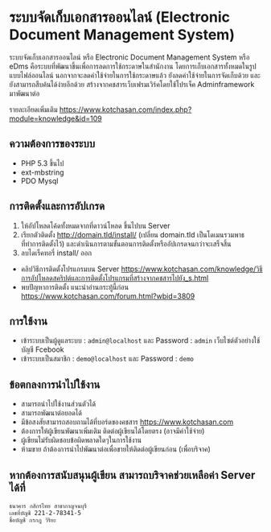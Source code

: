# ระบบจัดเก็บเอกสารออนไลน์ (Electronic Document Management System)

ระบบจัดเก็บเอกสารออนไลน์ หรือ Electronic Document Management System หรือ eDms คือระบบที่พัฒนาขึ้นเพื่อการลดการใช้กระดาษในสำนักงาน โดยการเก็บเอกสารทั้งหมดในรูปแบบไฟล์ออนไลน์ นอกจากจะลดค่าใช้จ่ายในการใช้กระดาษแล้ว ยังลดค่าใช้จ่ายในการจัดเก็บด้วย และยังสามารถสืบค้นได้ง่ายอีกด้วย สร้างจากคชสารเว็บเฟรมเวิร์คโดยใช้โปรเจ็ค Adminframework มาพัฒนาต่อ

รายละเอียดเพิ่มเติม https://www.kotchasan.com/index.php?module=knowledge&id=109

## ความต้องการของระบบ

- PHP 5.3 ขึ้นไป
- ext-mbstring
- PDO Mysql

## การติดตั้งและการอัปเกรด

1.  ให้อัปโหลดโค้ดทั้งหมดจากที่ดาวน์โหลด ขึ้นไปบน Server
2.  เรียกตัวติดตั้ง http://domain.tld/install/ (เปลี่ยน domain.tld เป็นโดเมนรวมพาธที่ทำการติดตั้งไว้) และดำเนินการตามขั้นตอนการติดตั้งหรืออัปเกรดจนกว่าจะเสร็จสิ้น
3.  ลบไดเร็คทอรี่ install/ ออก

- คลิปวิธีการติดตั้งโปรแกรมบน Server https://www.kotchasan.com/knowledge/วิธีการอัปโหลดสคริปต์และการติดตั้งโปรแกรมที่สร้างจากคชสารไปยัง_s.html
- พบปัญหาการติดตั้ง แนะนำอ่านกระทู้นี้ก่อน https://www.kotchasan.com/forum.html?wbid=3809

## การใช้งาน

- เข้าระบบเป็นผู้ดูแลระบบ : `admin@localhost` และ Password : `admin` เว็บไซต์ตัวอย่างใช้บัญชี Fcebook
- เข้าระบบเป็นสมาชิก : `demo@localhost` และ Password : `demo`

## ข้อตกลงการนำไปใช้งาน

- สามารถนำไปใช้งานส่วนตัวได้
- สามารถพัฒนาต่อยอดได้
- มีข้อสงสัยสามารถสอบถามได้ที่บอร์ดของคชสาร https://www.kotchasan.com
- ต้องการให้ผู้เขียนพัฒนาเพิ่มเติม ติดต่อผู้เขียนได้โดยตรง (อาจมีค่าใช้จ่าย)
- ผู้เขียนไม่รับผิดชอบข้อผิดพลาดใดๆในการใช้งาน
- ห้ามขาย ถ้าต้องการนำไปพัฒนาต่อเพื่อขายให้ติดต่อผู้เขียนก่อน (เพื่อบริจาค)

## หากต้องการสนับสนุนผู้เขียน สามารถบริจาคช่วยเหลือค่า Server ได้ที่

```
ธนาคาร กสิกรไทย สาขากาญจนบุรี
เลขที่บัญชี 221-2-78341-5
ชื่อบัญชี กรกฎ วิริยะ
```
